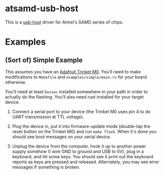 # atsamd-usb-host

This is a [usb-host](https://github.com/bjc/usb-host) driver for
Atmel's SAMD series of chips.

# Examples

## (Sort of) Simple Example

This assumes you have an [Adafruit Trinket
M0](https://www.adafruit.com/product/3500). You'll need to make
modifications to `Makefile` and `examples/simple/main.rs` for your
board otherwise.

You'll need at least `bossac` installed somewhere in your path in
order to actually do the flashing. You'll also need rust installed for
your target device.

1) Connect a serial port to your device (the Trinket M0 uses pin 4 to
do UART transmission at TTL voltage).

2) Plug the device in, put it into firmware-update mode (double-tap
the reset button on the Trinket M0) and run `make flash`. When it's
done you should see boot messages on your serial device.

3) Unplug the device from the computer, hook it up to another power
supply somehow (I wire GND to ground and USB to 5V), plug in a
keyboard, and hit some keys. You should see it print out the keyboard
reports as keys are pressed and released. Alternately, you may see
error messages if something is broken.
